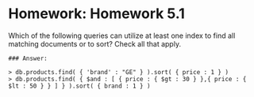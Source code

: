 # Homework: Homework 5.1

Which of the following queries can utilize at least one index to find all matching documents or to sort? Check all that apply.

````
### Answer:

> db.products.find( { 'brand' : "GE" } ).sort( { price : 1 } )
> db.products.find( { $and : [ { price : { $gt : 30 } },{ price : { $lt : 50 } } ] } ).sort( { brand : 1 } )

````
